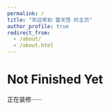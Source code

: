 ```yaml
---
permalink: /
title: "欢迎来到 雷天悟 的主页"
author_profile: true
redirect_from: 
  - /about/
  - /about.html
---
```

Not Finished Yet
======
正在装修······
